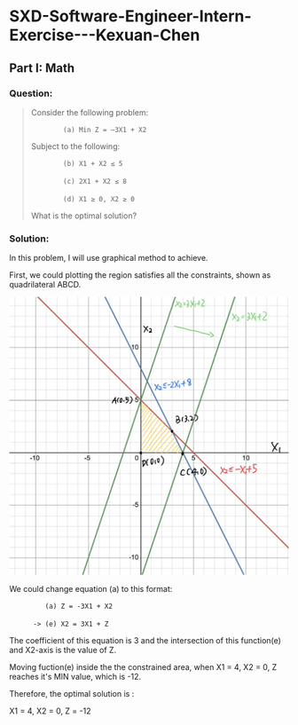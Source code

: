 # SXD-Software-Engineer-Intern-Exercise---Kexuan-Chen
## Part I: Math
### Question:
>Consider the following problem:
>
>             (a) Min Z = –3X1 + X2
>
>Subject to the following:
>
>             (b) X1 + X2 ≤ 5
>
>             (c) 2X1 + X2 ≤ 8  
>
>             (d) X1 ≥ 0, X2 ≥ 0 
>
>What is the optimal solution?
### Solution:
In this problem, I will use graphical method to achieve. 
  
First, we could plotting the region satisfies all the constraints, shown as quadrilateral ABCD.

![This is an image](/asserts/partI.pic.jpg)
  
We could change equation (a) to this format:
  
  
             (a) Z = -3X1 + X2 
           
          -> (e) X2 = 3X1 + Z
  
The coefficient of this equation is 3 and the intersection of this function(e) and X2-axis is the value of Z.
  
Moving fuction(e) inside the the constrained area, when X1 = 4, X2 = 0, Z reaches it's MIN value, which is -12.
  
Therefore, the optimal solution is :
  
X1 = 4,  X2 = 0, Z = -12

  



